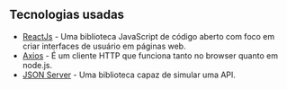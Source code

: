 ## Tecnologias usadas

- [ReactJs](https://pt-br.reactjs.org) - Uma biblioteca JavaScript de código aberto com foco em criar interfaces de usuário em páginas web.
- [Axios](https://github.com/axios/axios) - É um cliente HTTP que funciona tanto no browser quanto em node.js.
- [JSON Server](https://www.npmjs.com/package/json-server) - Uma biblioteca capaz de simular uma API.
